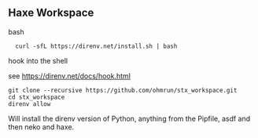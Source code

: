 ## Haxe Workspace

bash
```
  curl -sfL https://direnv.net/install.sh | bash
```

hook into the shell

see https://direnv.net/docs/hook.html


```
git clone --recursive https://github.com/ohmrun/stx_workspace.git
cd stx_workspace
direnv allow
```

Will install the direnv version of Python, anything from the Pipfile, asdf and then neko and haxe.